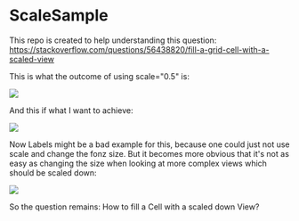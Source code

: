 # ScaleSample

This repo is created to help understanding this question: https://stackoverflow.com/questions/56438820/fill-a-grid-cell-with-a-scaled-view

This is what the outcome of using scale="0.5" is:

![](https://i.imgur.com/dJEODdi.png)

And this if what I want to achieve:

![](https://i.imgur.com/OXURsE0.png)

Now Labels might be a bad example for this, because one could just not use scale and change the fonz size. But it becomes more obvious that it's not as easy as changing the size when looking at more complex views which should be scaled down:

![](https://i.imgur.com/yPMtcRS.png)

So the question remains: How to fill a Cell with a scaled down View?
